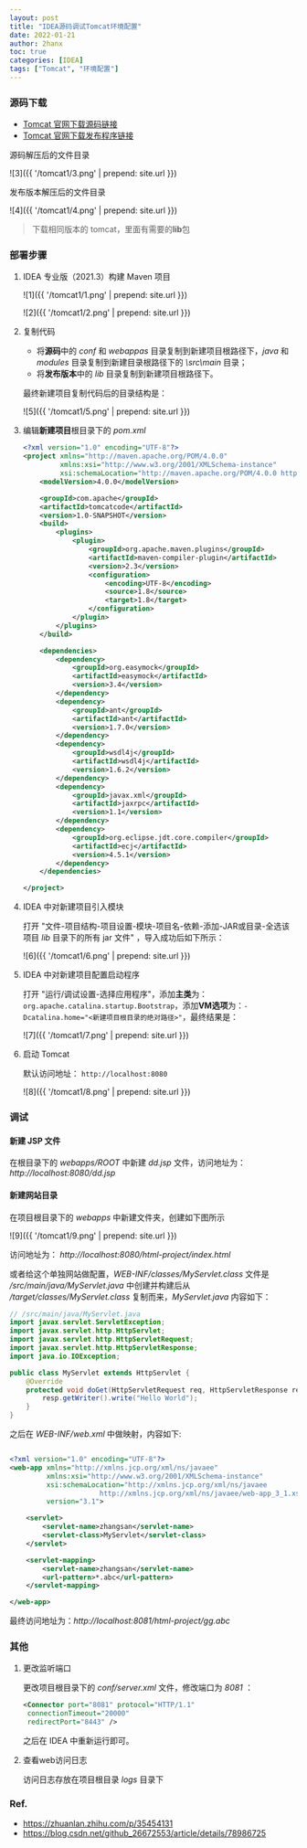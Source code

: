 ```yaml
---
layout: post
title: "IDEA源码调试Tomcat环境配置"
date: 2022-01-21
author: 2hanx
toc: true
categories: [IDEA]
tags: ["Tomcat", "环境配置"]
---
```


### 源码下载

- [Tomcat 官网下载源码链接](https://archive.apache.org/dist/tomcat/tomcat-7/v7.0.79/bin/)
- [Tomcat 官网下载发布程序链接](https://archive.apache.org/dist/tomcat/tomcat-7/v7.0.79/bin/)

源码解压后的文件目录

![3]({{ '/tomcat1/3.png' | prepend: site.url }})

发布版本解压后的文件目录

![4]({{ '/tomcat1/4.png' | prepend: site.url }})

> 下载相同版本的 tomcat，里面有需要的**lib**包

### 部署步骤

1. IDEA 专业版（2021.3）构建 Maven 项目

   ![1]({{ '/tomcat1/1.png' | prepend: site.url }})

   ![2]({{ '/tomcat1/2.png' | prepend: site.url }})

2. 复制代码

   - 将**源码**中的 *conf* 和 *webappas* 目录复制到新建项目根路径下，*java* 和 *modules* 目录复制到新建目录根路径下的 *\src\main* 目录；
   - 将**发布版本**中的 *lib* 目录复制到新建项目根路径下。

   最终新建项目复制代码后的目录结构是：

   ![5]({{ '/tomcat1/5.png' | prepend: site.url }})

3. 编辑**新建项目**根目录下的 *pom.xml*

   ```xml
   <?xml version="1.0" encoding="UTF-8"?>
   <project xmlns="http://maven.apache.org/POM/4.0.0"
            xmlns:xsi="http://www.w3.org/2001/XMLSchema-instance"
            xsi:schemaLocation="http://maven.apache.org/POM/4.0.0 http://maven.apache.org/xsd/maven-4.0.0.xsd">
       <modelVersion>4.0.0</modelVersion>
   
       <groupId>com.apache</groupId>
       <artifactId>tomcatcode</artifactId>
       <version>1.0-SNAPSHOT</version>
       <build>
           <plugins>
               <plugin>
                   <groupId>org.apache.maven.plugins</groupId>
                   <artifactId>maven-compiler-plugin</artifactId>
                   <version>2.3</version>
                   <configuration>
                       <encoding>UTF-8</encoding>
                       <source>1.8</source>
                       <target>1.8</target>
                   </configuration>
               </plugin>
           </plugins>
       </build>
   
       <dependencies>
           <dependency>
               <groupId>org.easymock</groupId>
               <artifactId>easymock</artifactId>
               <version>3.4</version>
           </dependency>
           <dependency>
               <groupId>ant</groupId>
               <artifactId>ant</artifactId>
               <version>1.7.0</version>
           </dependency>
           <dependency>
               <groupId>wsdl4j</groupId>
               <artifactId>wsdl4j</artifactId>
               <version>1.6.2</version>
           </dependency>
           <dependency>
               <groupId>javax.xml</groupId>
               <artifactId>jaxrpc</artifactId>
               <version>1.1</version>
           </dependency>
           <dependency>
               <groupId>org.eclipse.jdt.core.compiler</groupId>
               <artifactId>ecj</artifactId>
               <version>4.5.1</version>
           </dependency>
       </dependencies>
   
   </project>
   ```

4. IDEA 中对新建项目引入模块

   打开 "文件-项目结构-项目设置-模块-项目名-依赖-添加-JAR或目录-全选该项目 *lib* 目录下的所有 jar 文件" ，导入成功后如下所示：

   ![6]({{ '/tomcat1/6.png' | prepend: site.url }})

5. IDEA 中对新建项目配置启动程序

   打开 "运行/调试设置-选择应用程序"，添加**主类**为：`org.apache.catalina.startup.Bootstrap`，添加**VM选项**为：`-Dcatalina.home="<新建项目根目录的绝对路径>"`，最终结果是：

   ![7]({{ '/tomcat1/7.png' | prepend: site.url }})

6. 启动 Tomcat

   默认访问地址： `http://localhost:8080`

   ![8]({{ '/tomcat1/8.png' | prepend: site.url }})

### 调试

#### 新建 JSP 文件

在根目录下的 *webapps/ROOT* 中新建 *dd.jsp* 文件，访问地址为： *http://localhost:8080/dd.jsp*

#### 新建网站目录

在项目根目录下的 *webapps* 中新建文件夹，创建如下图所示

![9]({{ '/tomcat1/9.png' | prepend: site.url }})

访问地址为： *http://localhost:8080/html-project/index.html*

或者给这个单独网站做配置，*WEB-INF/classes/MyServlet.class* 文件是 */src/main/java/MyServlet.java* 中创建并构建后从 */target/classes/MyServlet.class* 复制而来，*MyServlet.java* 内容如下：

```java
// /src/main/java/MyServlet.java
import javax.servlet.ServletException;
import javax.servlet.http.HttpServlet;
import javax.servlet.http.HttpServletRequest;
import javax.servlet.http.HttpServletResponse;
import java.io.IOException;

public class MyServlet extends HttpServlet {
    @Override
    protected void doGet(HttpServletRequest req, HttpServletResponse resp) throws ServletException, IOException {
        resp.getWriter().write("Hello World");
    }
}
```

之后在 *WEB-INF/web.xml* 中做映射，内容如下:

```xml

<?xml version="1.0" encoding="UTF-8"?>
<web-app xmlns="http://xmlns.jcp.org/xml/ns/javaee"
         xmlns:xsi="http://www.w3.org/2001/XMLSchema-instance"
         xsi:schemaLocation="http://xmlns.jcp.org/xml/ns/javaee
                      http://xmlns.jcp.org/xml/ns/javaee/web-app_3_1.xsd"
         version="3.1">

    <servlet>
        <servlet-name>zhangsan</servlet-name>
        <servlet-class>MyServlet</servlet-class>
    </servlet>

    <servlet-mapping>
        <servlet-name>zhangsan</servlet-name>
        <url-pattern>*.abc</url-pattern>
    </servlet-mapping>

</web-app>
```

最终访问地址为：*http://localhost:8081/html-project/gg.abc*

### 其他

1. 更改监听端口

   更改项目根目录下的 *conf/server.xml*  文件，修改端口为 *8081* ：

   ```xml
   <Connector port="8081" protocol="HTTP/1.1" 
   	connectionTimeout="20000"
   	redirectPort="8443" />
   ```

   之后在 IDEA 中重新运行即可。

2. 查看web访问日志

   访问日志存放在项目根目录 *logs* 目录下

### Ref.

- https://zhuanlan.zhihu.com/p/35454131
- https://blog.csdn.net/github_26672553/article/details/78986725
